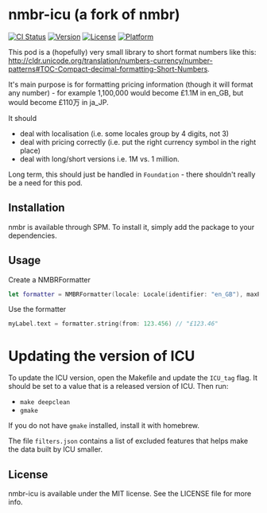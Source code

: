 # nmbr-icu (a fork of nmbr)

[![CI Status](https://img.shields.io/travis/deanWombourne/nmbr.svg?style=flat)](https://travis-ci.org/deanWombourne/nmbr)
[![Version](https://img.shields.io/cocoapods/v/nmbr.svg?style=flat)](https://cocoapods.org/pods/nmbr)
[![License](https://img.shields.io/cocoapods/l/nmbr.svg?style=flat)](https://cocoapods.org/pods/nmbr)
[![Platform](https://img.shields.io/cocoapods/p/nmbr.svg?style=flat)](https://cocoapods.org/pods/nmbr)

This pod is a (hopefully) very small library to short format numbers like this: http://cldr.unicode.org/translation/numbers-currency/number-patterns#TOC-Compact-decimal-formatting-Short-Numbers.

It's main purpose is for formatting pricing information (though it will format any number) - for example 1,100,000 would become £1.1M in en_GB, but would become £110万 in ja_JP.

It should

- deal with localisation (i.e. some locales group by 4 digits, not 3)
- deal with pricing correctly (i.e. put the right currency symbol in the right place)
- deal with long/short versions i.e. 1M vs. 1 million.

Long term, this should just be handled in `Foundation` - there shouldn't really be a need for this pod.

## Installation

nmbr is available through SPM. To install it, simply add the package to your dependencies.


## Usage

Create a NMBRFormatter

```swift
let formatter = NMBRFormatter(locale: Locale(identifier: "en_GB"), maxPrecision: 0, notation: .short, currencyCode: "GBP")
```

Use the formatter

```swift
myLabel.text = formatter.string(from: 123.456) // "£123.46"
```

# Updating the version of ICU
To update the ICU version, open the Makefile and update the `ICU_tag` flag. It should be set to a value that is a released version of ICU. Then run:

- `make deepclean`
- `gmake` 

If you do not have `gmake` installed, install it with homebrew.

The file `filters.json` contains a list of excluded features that helps make the data built by ICU smaller.

## License

nmbr-icu is available under the MIT license. See the LICENSE file for more info.
